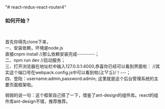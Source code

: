 "# react-redux-react-router4" 

<h3>如何开始？</h3><br/>

首先你得先clone下来，<br/>
一、安装依赖，环境是node.js <br/>
    直接cnpm install //那么依赖安装完成---------；<br/>
二、npm run dev                                        //启动服务；<br/>
三、打开浏览器在地址栏中输入127.0.0.1:4000,恭喜你已经可以看到界面啦：
     //其实这个端口号在webpack.config.js中可以看到啦\(≧▽≦)/！---；<br/>
四、登陆：username:admin,password:admin; 这里就是这个后台管理系统的主要页面框架啦。<br/>





弱弱的说一句：这个框架自己搭了一下，借鉴了ant-design的组件库。react的组件库ant-design不错，推荐推荐。

